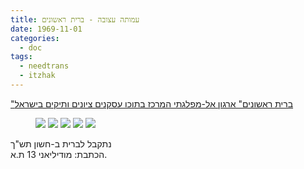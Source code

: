 ```yaml
---
title: עמותה עצובה - ברית ראשונים
date: 1969-11-01
categories:
  - doc
tags:
  - needtrans
  - itzhak
---
```


["ברית ראשונים" ארגון אל-מפלגתי המרכז בתוכו עסקנים ציונים ותיקים בישראל](https://www.guidestar.org.il/organization/580037703)

<figure class="half">
    <a  href="/haskindocs/assets/images/1969-11-01-brit-rishonim-1.jpg">
    <img src="/haskindocs/assets/images/1969-11-01-brit-rishonim-1.jpg"></a>
    <a  href="/haskindocs/assets/images/1969-11-01-brit-rishonim-2.jpg">
    <img src="/haskindocs/assets/images/1969-11-01-brit-rishonim-2.jpg"></a>
    <a  href="/haskindocs/assets/images/1969-11-01-brit-rishonim-3.jpg">
    <img src="/haskindocs/assets/images/1969-11-01-brit-rishonim-3.jpg"></a>
    <a  href="/haskindocs/assets/images/1969-11-01-brit-rishonim-4.jpg">
    <img src="/haskindocs/assets/images/1969-11-01-brit-rishonim-4.jpg"></a>
    <a  href="/haskindocs/assets/images/1969-11-01-brit-rishonim-5.jpg">
    <img src="/haskindocs/assets/images/1969-11-01-brit-rishonim-5.jpg"></a>
</figure>

נתקבל לברית ב-חשון תש"ך  
הכתבת: מודיליאני 13 ת.א.  
